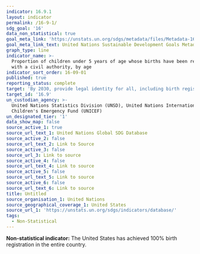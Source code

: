 ```yaml
---
indicator: 16.9.1
layout: indicator
permalink: /16-9-1/
sdg_goal: '16'
data_non_statistical: true
goal_meta_link: 'https://unstats.un.org/sdgs/metadata/files/Metadata-16-09-01.pdf'
goal_meta_link_text: United Nations Sustainable Development Goals Metadata (pdf 1361kB)
graph_type: line
indicator_name: >-
  Proportion of children under 5 years of age whose births have been registered
  with a civil authority, by age
indicator_sort_order: 16-09-01
published: true
reporting_status: complete
target: 'By 2030, provide legal identity for all, including birth registration'
target_id: '16.9'
un_custodian_agency: >-
  United Nations Statistics Division (UNSD), United Nations International
  Children's Emergency Fund (UNICEF)
un_designated_tier: '1'
data_show_map: false
source_active_1: true
source_url_text_1: United Nations Global SDG Database
source_active_2: false
source_url_text_2: Link to Source
source_active_3: false
source_url_3: Link to source
source_active_4: false
source_url_text_4: Link to source
source_active_5: false
source_url_text_5: Link to source
source_active_6: false
source_url_text_6: Link to source
title: Untitled
source_organisation_1: United Nations
source_geographical_coverage_1: United States
source_url_1: 'https://unstats.un.org/sdgs/indicators/database/'
tags:
  - Non-Statistical
---
```

**Non-statistical indicator:** The United States has achieved 100% birth registration in the entire country.
